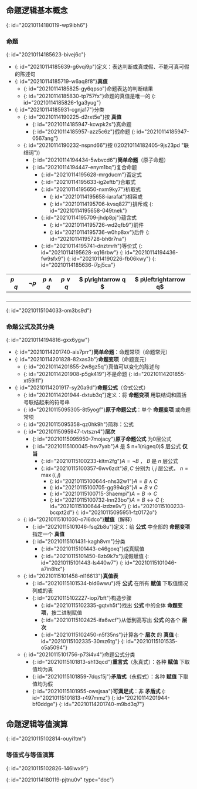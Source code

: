 ## 命题逻辑基本概念
{: id="20210114180119-wp9ibh6"}

### 命题
{: id="20210114185623-bivej6c"}

- {: id="20210114185639-g6vqi9p"}定义：表达判断或真或假、不能可真可假的陈述句
- {: id="20210114185719-w6aq8f8"}**真值**
  - {: id="20210114185825-gy6qpso"}命题表达的判断结果
  - {: id="20210114185830-tp757fx"}命题的真值是唯一的
  {: id="20210114185826-1ga3yug"}
- {: id="20210114185931-cgnja17"}分类
  - {: id="20210114190225-d2rxt5e"}按 **真值**
    - {: id="20210114185947-kcwpk2s"}真命题
    - {: id="20210114185957-azz5c6z"}假命题
    {: id="20210114185947-0567ang"}
  - {: id="20210114190232-nspnd66"}按 ((20210114182405-9js23pd "联结词"))
    - {: id="20210114194434-5wbvcd6"}**简单命题**（原子命题）
    - {: id="20210114194447-enym1bq"}复合命题
      - {: id="20210114195628-mrgducm"}否定式
      - {: id="20210114195633-ig2eftb"}合取式
      - {: id="20210114195650-nxm9ky7"}析取式
        - {: id="20210114195658-iarafat"}相容或
        - {: id="20210114195706-kvsq827"}排斥或
        {: id="20210114195658-049tnek"}
      - {: id="20210114195709-jhdp8pj"}蕴含式
        - {: id="20210114195726-wd2qfb9"}前件
        - {: id="20210114195736-w0hp8xv"}后件
        {: id="20210114195728-bh6r7na"}
      - {: id="20210114195741-dnztmrh"}等价式
      {: id="20210114195628-xq16rbw"}
    {: id="20210114194436-fw9sfx9"}
  {: id="20210114190226-fb06kwy"}
{: id="20210114185636-i7pj5ca"}

| $p\quad q$ | $\neg p$ | $p\wedge q$ | $p \vee q$ | $ p\rightarrow q $ | $ p\leftrightarrow q$ |
| ---------- | -------- | ----------- | ---------- | ------------------ | --------------------- |
|          |        |           |          |                  |                     |
|          |        |           |          |                  |                     |
| | | | | | |
| | | | | | |
{: id="20210115104033-om3bs9d"}

### 命题公式及其分类
{: id="20210114194816-gxx6ygw"}

- {: id="20210114201740-ais7prr"}**简单命题**：命题常项（命题常元）
- {: id="20210114201828-82xas3b"}**命题变项**（命题变元）
  - {: id="20210114201855-2w8gz5q"}真值可以变化的陈述句
  - {: id="20210114201908-p5gk419"}不是命题
  {: id="20210114201855-xt59ifl"}
- {: id="20210114201917-sy20a9d"}**命题公式**（合式公式）
  - {: id="20210114201944-dxtub3q"}定义：将 **命题变项** 用联结词和圆括号联结起来的符号串
  - {: id="20210115095305-8t5yogf"}**原子命题公式**：单个 **命题变项** 或命题常项
  - {: id="20210115095358-qz0hk9h"}简称：公式
  - {: id="20210115095947-tvtszn4"}**层次**
    - {: id="20210115095950-7mojacy"}**原子命题公式** 为0层公式
    - {: id="20210115100045-hsv7yab"}$A$ 是 $ n+1(n\geq0)$ 层公式 **仅当**
      - {: id="20210115100233-kltm2fg"}$A=\neg B$ ， $B$ 是 $n$ 层公式
      - {: id="20210115100357-6wv6zdt"}$B,C$ 分别为 $i,j$ 层公式， $n=\max(i,j)$
        - {: id="20210115100644-nhs32w1"}$A=B\wedge C$
        - {: id="20210115100705-gg994q8"}$A=B\vee C$
        - {: id="20210115100715-3haempi"}$A=B\rightarrow C$
        - {: id="20210115100732-lnn23bo"}$A=B\leftrightarrow C$
        {: id="20210115100644-izdze9v"}
      {: id="20210115100233-bcqxt2d"}
    {: id="20210115095951-fz0172o"}
  - {: id="20210115101030-o7l6dco"}**赋值**（解释）
    - {: id="20210115101046-fsq2b8u"}定义：给 **公式** 中全部的 **命题变项** 指定一个 **真值**
    - {: id="20210115101431-kagh8vm"}分类
      - {: id="20210115101443-e46goxq"}成真赋值
      - {: id="20210115101450-8zb9k7x"}成假赋值
      {: id="20210115101443-ls440w7"}
    {: id="20210115101046-a7in8hx"}
  - {: id="20210115101458-nl16613"}**真值表**
    - {: id="20210115101534-bld6wwu"}将 **公式** 在所有 **赋值** 下取值情况列成的表
    - {: id="20210115102227-iop7bft"}构造步骤
      - {: id="20210115102335-gqtvh5t"}找出 **公式** 中的全体 **命题变项**，按二进制赋值
      - {: id="20210115102425-ifa6wcf"}从低到高写出 **公式** 的各个 **层次**
      - {: id="20210115102450-n5f35ns"}计算各个 **层次** 的 **真值**
      {: id="20210115102335-30mz6tg"}
    {: id="20210115101535-o5a5094"}
  - {: id="20210115101756-p73i4v4"}命题公式分类
    - {: id="20210115101813-sh13qcd"}**重言式**（永真式）：各种 **赋值** 下取值均为真
    - {: id="20210115101859-7dqsf5j"}**矛盾式**（永假式）：各种 **赋值** 下取值均为假
    - {: id="20210115101955-owsjsaa"}**可满足式**：非 **矛盾式**
    {: id="20210115101813-r497mmz"}
  {: id="20210114201944-bf0ddge"}
{: id="20210114201740-m9bd3q7"}

## 命题逻辑等值演算
{: id="20210115102814-ouyi1tm"}

### 等值式与等值演算
{: id="20210115102826-146lwx9"}


{: id="20210114180119-pjtnu0v" type="doc"}
